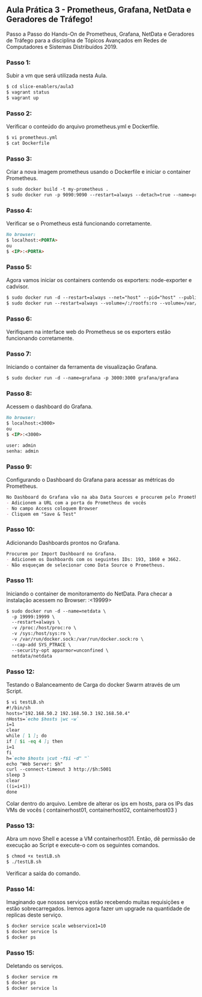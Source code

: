 ## Aula Prática 3 - Prometheus, Grafana, NetData e Geradores de Tráfego!

Passo a Passo do Hands-On de Prometheus, Grafana, NetData e Geradores de Tráfego para a disciplina de Tópicos Avançados em Redes de Computadores e Sistemas Distribuídos 2019. 

### Passo 1: 
Subir a vm que será utilizada nesta Aula.  

```markdown
$ cd slice-enablers/aula3
$ vagrant status 
$ vagrant up
```

### Passo 2:
Verificar o conteúdo do arquivo prometheus.yml e Dockerfile.

```markdown
$ vi prometheus.yml
$ cat Dockerfile
```

### Passo 3:
Criar a nova imagem prometheus usando o Dockerfile e iniciar o container Prometheus. 

```markdown
$ sudo docker build -t my-prometheus .
$ sudo docker run -p 9090:9090 --restart=always --detach=true --name=prometheus my-prometheus
```

### Passo 4:
Verificar se o Prometheus está funcionando corretamente.

```markdown
No browser:
$ localhost:<PORTA>
ou
$ <IP>:<PORTA>
```

### Passo 5: 
Agora vamos iniciar os containers contendo os exporters: node-exporter e cadvisor.  

```markdown
$ sudo docker run -d --restart=always --net="host" --pid="host" --publish=9100:9100 --detach=true --name=node-exporter -v "/:/host:ro,rslave" quay.io/prometheus/node-exporter --path.rootfs /host
$ sudo docker run --restart=always --volume=/:/rootfs:ro --volume=/var/run:/var/run:ro --volume=/sys:/sys:ro --volume=/var/lib/docker/:/var/lib/docker:ro --volume=/dev/disk/:/dev/disk:ro --publish=8080:8080 --detach=true --name=cadvisor google/cadvisor:latest
```

### Passo 6:
Verifiquem na interface web do Prometheus se os exporters estão funcionando corretamente.

### Passo 7:
Iniciando o container da ferramenta de visualização Grafana.

```markdown
$ sudo docker run -d --name=grafana -p 3000:3000 grafana/grafana
```

### Passo 8:
Acessem o dashboard do Grafana. 

```markdown
No browser:
$ localhost:<3000>
ou
$ <IP>:<3000>

user: admin
senha: admin
```

### Passo 9:
Configurando o Dashboard do Grafana para acessar as métricas do Prometheus.

```markdown
No Dashboard do Grafana vão na aba Data Sources e procurem pelo Prometheus.
- Adicionem a URL com a porta do Prometheus de vocês
- No campo Access coloquem Browser
- Cliquem em "Save & Test"
```

### Passo 10:
Adicionando Dashboards prontos no Grafana.

```markdown
Procurem por Import Dashboard no Grafana. 
- Adicionem os Dashboards com os seguintes IDs: 193, 1860 e 3662.
- Não esqueçam de selecionar como Data Source o Prometheus.
```

### Passo 11:
Iniciando o container de monitoramento do NetData. Para checar a instalação acessem no Browser: <IP>:<19999>

```markdown
$ sudo docker run -d --name=netdata \
  -p 19999:19999 \
  --restart=always \ 
  -v /proc:/host/proc:ro \
  -v /sys:/host/sys:ro \
  -v /var/run/docker.sock:/var/run/docker.sock:ro \
  --cap-add SYS_PTRACE \
  --security-opt apparmor=unconfined \
  netdata/netdata
```

### Passo 12:
Testando o Balanceamento de Carga do docker Swarm através de um Script.

```markdown
$ vi testLB.sh
#!/bin/sh
hosts="192.168.50.2 192.168.50.3 192.168.50.4"
nHosts=`echo $hosts |wc -w`
i=1
clear
while [ 1 ]; do
if [ $i -eq 4 ]; then
i=1
fi
h=`echo $hosts |cut -f$i -d" "`
echo "Web Server: $h"
curl --connect-timeout 3 http://$h:5001
sleep 3
clear
((i=i+1))
done
```

Colar dentro do arquivo. Lembre de alterar os ips em hosts, para os IPs das VMs de vocês ( containerhost01, containerhost02, containerhost03 )

### Passo 13:
Abra um novo Shell e acesse a VM containerhost01.
Então, dê permissão de execução ao Script e execute-o com os seguintes comandos.

```markdown
$ chmod +x testLB.sh
$ ./testLB.sh
```

Verificar a saída do comando. 

### Passo 14:
Imaginando que nossos serviços estão recebendo muitas requisições e estão sobrecarregados.
Iremos agora fazer um upgrade na quantidade de replicas deste serviço.

```markdown
$ docker service scale webservice1=10
$ docker service ls
$ docker ps 
```

### Passo 15:
Deletando os serviços.

```markdown
$ docker service rm
$ docker ps 
$ docker service ls
```  












